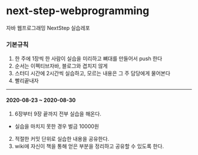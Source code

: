 # next-step-webprogramming
자바 웹프로그래밍 NextStep 실습레포



### 기본규칙
1. 한 주에 1장씩 한 사람이 실습을 미리하고 뼈대를 만들어서 push 한다
2. 순서는 이펙티브자바, 블로그와 겹치지 않게 
3. 스터디 시간에 2시간씩 실습하고, 모르는 내용은 그 주 담당에게 물어본다 
4. 빨리끝내자 

---

#### 2020-08-23 ~ 2020-08-30
1. 6장부터 9장 끝까지 전부 실습을 해온다.
  - 실습을 마치지 못한 경우 벌금 10000원
2. 적절한 커밋 단위로 실습한 내용을 공유한다.
3. wiki에 자신이 책을 통해 얻은 부분을 정리하고 공유할 수 있도록 한다.
